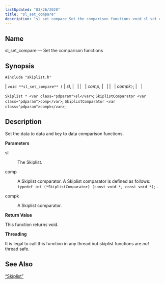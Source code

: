 ```yaml
---
lastUpdated: "03/26/2020"
title: "sl_set_compare"
description: "sl set compare Set the comparison functions void sl set compare sl comp compk Skiplist sl Skiplist Comparator comp Skiplist Comparator compk Set the data to data and key to data comparison functions sl The Skiplist comp A Skiplist comparator A Skiplist comparator is defined as follows typedef int Skiplist..."
---
```


<a name="apis.sl_setcompare"></a> 
## Name

sl_set_compare — Set the comparison functions

## Synopsis

`#include "skiplist.h"`

| `void **sl_set_compare** (` | <var class="pdparam">sl</var>, |   |
|   | <var class="pdparam">comp</var>, |   |
|   | <var class="pdparam">compk</var>`)`; |   |

`Skiplist * <var class="pdparam">sl</var>`;
`SkiplistComparator <var class="pdparam">comp</var>`;
`SkiplistComparator <var class="pdparam">compk</var>`;<a name="idp61109136"></a> 
## Description

Set the data to data and key to data comparison functions.

**<a name="idp61110368"></a> Parameters**

<dl class="variablelist">

<dt>sl</dt>

<dd>

The Skiplist.

</dd>

<dt>comp</dt>

<dd>

A Skiplist comparator. A Skiplist comparator is defined as follows: `typedef int (*SkiplistComparator) (const void *, const void *);` .

</dd>

<dt>compk</dt>

<dd>

A Skiplist comparator.

</dd>

</dl>

**<a name="idp61117312"></a> Return Value**

This function returns void.

**<a name="idp61118224"></a> Threading**

It is legal to call this function in any thread but skiplist functions are *not* thread safe.

<a name="idp61119808"></a> 
## See Also

[“Skiplist”](/momentum/3/3-api/structs-skiplist)